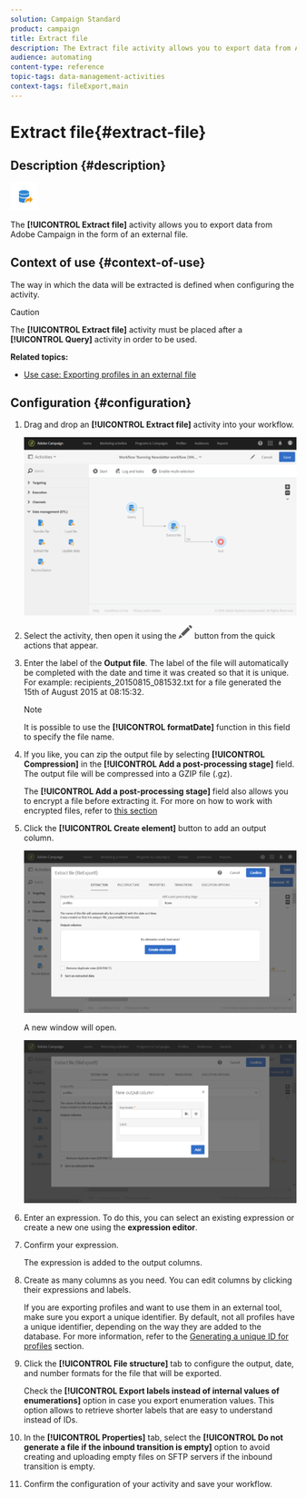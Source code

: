 ```yaml
---
solution: Campaign Standard
product: campaign
title: Extract file
description: The Extract file activity allows you to export data from Adobe Campaign in the form of an external file.
audience: automating
content-type: reference
topic-tags: data-management-activities
context-tags: fileExport,main
---
```


# Extract file{#extract-file}

## Description {#description}

![](assets/export.png)

The **[!UICONTROL Extract file]** activity allows you to export data from Adobe Campaign in the form of an external file.

## Context of use {#context-of-use}

The way in which the data will be extracted is defined when configuring the activity.

>[!CAUTION]
>
>The **[!UICONTROL Extract file]** activity must be placed after a **[!UICONTROL Query]** activity in order to be used.

**Related topics:**

* [Use case: Exporting profiles in an external file](../../automating/using/exporting-profiles-in-file.md)

## Configuration {#configuration}

1. Drag and drop an **[!UICONTROL Extract file]** activity into your workflow.

   ![](assets/wkf_data_export1.png)

1. Select the activity, then open it using the ![](assets/edit_darkgrey-24px.png) button from the quick actions that appear.
1. Enter the label of the **Output file**. The label of the file will automatically be completed with the date and time it was created so that it is unique. For example: recipients_20150815_081532.txt for a file generated the 15th of August 2015 at 08:15:32.

   >[!NOTE]
   >
   >It is possible to use the **[!UICONTROL formatDate]** function in this field to specify the file name.

1. If you like, you can zip the output file by selecting **[!UICONTROL Compression]** in the **[!UICONTROL Add a post-processing stage]** field. The output file will be compressed into a GZIP file (.gz).

   The **[!UICONTROL Add a post-processing stage]** field also allows you to encrypt a file before extracting it. For more on how to work with encrypted files, refer to [this section](../../automating/using/managing-encrypted-data.md)

1. Click the **[!UICONTROL Create element]** button to add an output column.

   ![](assets/wkf_data_export2.png)

   A new window will open.

   ![](assets/wkf_data_export3.png)

1. Enter an expression. To do this, you can select an existing expression or create a new one using the **expression editor**.
1. Confirm your expression.

   The expression is added to the output columns.

1. Create as many columns as you need. You can edit columns by clicking their expressions and labels.

   If you are exporting profiles and want to use them in an external tool, make sure you export a unique identifier. By default, not all profiles have a unique identifier, depending on the way they are added to the database. For more information, refer to the [Generating a unique ID for profiles](../../developing/using/configuring-the-resource-s-data-structure.md#generating-a-unique-id-for-profiles-and-custom-resources) section.

1. Click the **[!UICONTROL File structure]** tab to configure the output, date, and number formats for the file that will be exported.

   Check the **[!UICONTROL Export labels instead of internal values of enumerations]** option in case you export enumeration values. This option allows to retrieve shorter labels that are easy to understand instead of IDs.

1. In the **[!UICONTROL Properties]** tab, select the **[!UICONTROL Do not generate a file if the inbound transition is empty]** option to avoid creating and uploading empty files on SFTP servers if the inbound transition is empty.
1. Confirm the configuration of your activity and save your workflow.
